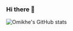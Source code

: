 ### Hi there 👋

![Omikhe's GitHub stats](https://github-readme-stats.vercel.app/api?username=omikhe&show_icons=true&theme=graywhite)